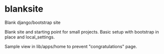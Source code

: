 blanksite
=========

Blank django/bootstrap site

Blank site and starting point for small projects.
Basic setup with bootstrap in place and local_settings.

Sample view in lib/apps/home to prevent "congratulations" page.
